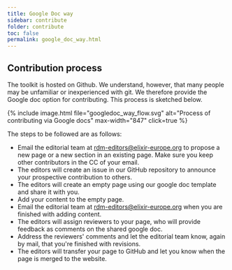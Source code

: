 ```yaml
---
title: Google Doc way
sidebar: contribute
folder: contribute
toc: false
permalink: google_doc_way.html
---
```



## Contribution process

The toolkit is hosted on Github. We understand, however, that many people may be unfamiliar or inexperienced with git. We therefore provide the Google doc option for contributing. This process is sketched below.

{% include image.html file="googledoc_way_flow.svg" alt="Process of contributing via Google docs" max-width="847" click=true  %}


The steps to be followed are as follows:
* Email the editorial team at [rdm-editors@elixir-europe.org](mailto:rdm-editors@elixir-europe.org) to propose a new page or a new section in an existing page. Make sure you keep other contributors in the CC of your email.
* The editors will create an issue in our GitHub repository to announce your prospective contribution to others.  
* The editors will create an empty page using our google doc template and share it with you.
* Add your content to the empty page.
* Email the editorial team at [rdm-editors@elixir-europe.org](mailto:rdm-editors@elixir-europe.org) when you are finished with adding content.
* The editors will assign reviewers to your page, who will provide feedback as comments on the shared google doc.
* Address the reviewers' comments and let the editorial team know, again by mail, that you're finished with revisions.
* The editors will transfer your page to GitHub and let you know when the page is merged to the website.


